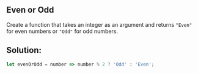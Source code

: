 
## Even or Odd

Create a function that takes an integer as an argument and returns `"Even"` for even numbers or `"Odd"` for odd numbers.


## Solution:

```javascript
let evenOrOdd = number => number % 2 ? 'Odd' : 'Even';
```


